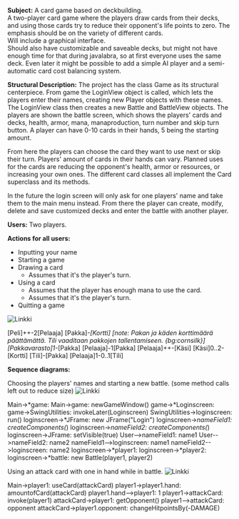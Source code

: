 **Subject:** A card game based on deckbuilding.  
A two-player card game where the players draw cards from their decks, and using
those cards try to reduce their opponent's life points to zero. The emphasis
should be on the variety of different cards.  
Will include a graphical interface.  
Should also have customizable and saveable decks, but might not have enough time for that during javalabra, so at first everyone uses the same deck.
Even later it might be possible to add a simple AI player and a semi-automatic card cost balancing system.

**Structural Description:** The project has the class Game as its structural centerpiece. From game the LoginView object is called, which lets the players enter their names, creating new Player objects with these names. The LoginView class then creates a new Battle and BattleView objects. The players are shown the battle screen, which shows the players' cards and decks, health, armor, mana, manaproduction, turn number and skip turn button. A player can have 0-10 cards in their hands, 5 being the starting amount.

From here the players can choose the card they want to use next or skip their turn. Players' amount of cards in their hands can vary. Planned uses for the cards are reducing the opponent's health, armor or resources, or increasing your own ones. The different card classes all implement the Card superclass and its methods.

In the future the login screen will only ask for one players' name and take them to the main menu instead. From there the player can create, modify, delete and save customized decks and enter the battle with another player.

**Users:** Two players.

**Actions for all users:**

- Inputting your name
- Starting a game
- Drawing a card
  - Assumes that it's the player's turn.
- Using a card
  - Assumes that the player has enough mana to use the card.
  - Assumes that it's the player's turn.
- Quitting a game

![Linkki](http://yuml.me/da47c427)

[Peli]++-2[Pelaaja]
[Pakka]*-[Kortti]
[note: Pakan ja käden korttimäärä päättämättä. Tili vaaditaan pakkojen tallentamiseen. {bg:cornsilk}] 
[Pakkavarasto]1-*[Pakka]
 [Pelaaja]-1[Pakka]
 [Pelaaja]++-[Käsi] 
[Käsi]0..2-[Kortti]
[Tili]-[Pakka] 
[Pelaaja]1-0..1[Tili] 

**Sequence diagrams:**

Choosing the players' names and starting a new battle. (some method calls left out to reduce size)
![Linkki](https://www.websequencediagrams.com/cgi-bin/cdraw?lz=TWFpbi0-KmdhbWU6CgAHBgAHBSBuZXdHYW1lV2luZG93KCkKZ2FtZS0-KkxvZ2luc2NyZWVuOgANB1N3aW5nVXRpbGl0aWVzOiBpbnZva2VMYXRlcigAJAspCgAbDi0-bABBCyBydW4oKQoACAstPipKRnIAgQQIIAAGBigiAHwFIgAaEG5hbWVGaWVsZDE6IGNyZWF0ZUNvbXBvbmVudHMoKgAVGTIACyMAfQhzZXRWaXNpYmxlKHRydWUpClVzZXItLT4AbwxuYW1lMQAIETIAEwYyCgCBHAotAIFvDwAzBgCBDgoADBQyAIIPD3BsYXllcjE6AAIVMgAHEGJhdHRsAIJFB0IABwUoADoHLCAALAcp&s=default)

Main->*game:
Main->game: newGameWindow()
game->*Loginscreen:
game->SwingUtilities: invokeLater(Loginscreen)
SwingUtilities->loginscreen: run()
loginscreen->*JFrame: new JFrame("Login")
loginscreen->*nameField1: createComponents(*)
loginscreen->*nameField2: createComponents(*)
loginscreen->JFrame: setVisible(true)
User-->nameField1: name1
User-->nameField2: name2
nameField1-->loginscreen: name1
nameField2-->loginscreen: name2
loginscreen->*player1:
loginscreen->*player2:
loginscreen->*battle: new Battle(player1, player2)

Using an attack card with one in hand while in battle.
![Linkki](https://www.websequencediagrams.com/cgi-bin/cdraw?lz=TWFpbi0-cGxheWVyMTogdXNlQ2FyZChhdHRhY2tDYXJkKQoAFgcAHQkuaGFuZDogYW1vdW50b2YAGBgAIgUtAFELMQBACgBVCjogaW52b2tlKAB8BykKAHEKAIENC2dldE9wcG9uZW50KACBCAoAOw5vABoHAC4ULgAVCDogY2hhbmdlSGl0cG9pbnRzQnkoLURBTUFHRSkK&s=default)

Main->player1: useCard(attackCard)
player1->player1.hand: amountofCard(attackCard)
player1.hand-->player1: 1
player1->attackCard: invoke(player1)
attackCard->player1: getOpponent()
player1-->attackCard: opponent
attackCard->player1.opponent: changeHitpointsBy(-DAMAGE)

